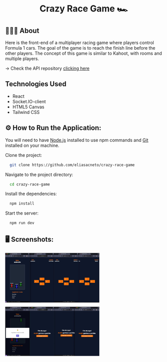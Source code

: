 <h1 align="center">
  Crazy Race Game 🏎️
</h1>

## 👨🏻‍💻 About

Here is the front-end of a multiplayer racing game where players control Formula 1 cars. The goal of the game is to reach the finish line before the other players. The concept of this game is similar to Kahoot, with rooms and multiple players.

→ Check the API repository [clicking here](https://github.com/eliasacneto/api-crazy-race)<br/>

## Technologies Used

- React
- Socket.IO-client
- HTML5 Canvas
- Tailwind CSS

## ⚙️ How to Run the Application:

You will need to have [Node.js](https://nodejs.org/en) installed to use npm commands and [Git](https://git-scm.com/) installed on your machine.

Clone the project:

```bash
  git clone https://github.com/eliasacneto/crazy-race-game
```

Navigate to the project directory:

```bash
  cd crazy-race-game
```

Install the dependencies:

```bash
  npm install
```

Start the server:

```bash
  npm run dev
```

## 🖥️ Screenshots:

<div align="center" style="display: flex; flex-direction: column; gap: 1px;">
  <img alt="" src="././public/assets/1.png" width="60%">
    <img alt="" src="././public/assets/2.png" width="60%">
</div>
